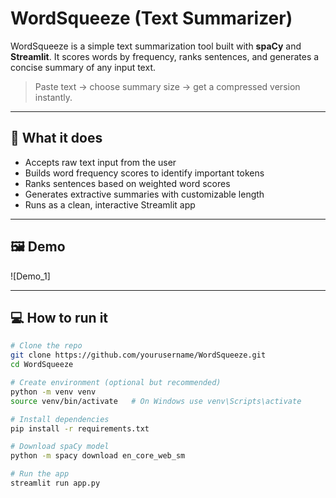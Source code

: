 # WordSqueeze (Text Summarizer)

WordSqueeze is a simple text summarization tool built with **spaCy** and **Streamlit**. It scores words by frequency, ranks sentences, and generates a concise summary of any input text.  

> Paste text → choose summary size → get a compressed version instantly.

---

## 🔧 What it does
- Accepts raw text input from the user  
- Builds word frequency scores to identify important tokens  
- Ranks sentences based on weighted word scores  
- Generates extractive summaries with customizable length  
- Runs as a clean, interactive Streamlit app  

---

## 🖼️ Demo
![Demo_1]  

---

## 💻 How to run it
```bash
# Clone the repo
git clone https://github.com/yourusername/WordSqueeze.git
cd WordSqueeze

# Create environment (optional but recommended)
python -m venv venv
source venv/bin/activate   # On Windows use venv\Scripts\activate

# Install dependencies
pip install -r requirements.txt

# Download spaCy model
python -m spacy download en_core_web_sm

# Run the app
streamlit run app.py
